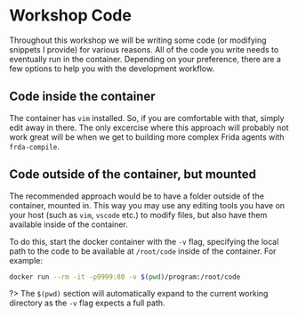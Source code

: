 # Workshop Code

Throughout this workshop we will be writing some code (or modifying snippets I provide) for various reasons. All of the code you write needs to eventually run in the container. Depending on your preference, there are a few options to help you with the development workflow.

## Code inside the container

The container has `vim` installed. So, if you are comfortable with that, simply edit away in there. The only excercise where this approach will probably not work great will be when we get to building more complex Frida agents with `frda-compile`.

## Code outside of the container, but mounted

The recommended approach would be to have a folder outside of the container, mounted in. This way you may use any editing tools you have on your host (such as `vim`, `vscode` etc.) to modify files, but also have them available inside of the container.

To do this, start the docker container with the `-v` flag, specifying the local path to the code to be available at `/root/code` inside of the container. For example:

```bash
docker run --rm -it -p9999:80 -v $(pwd)/program:/root/code
```

?> The `$(pwd)` section will automatically expand to the current working directory as the `-v` flag expects a full path.

